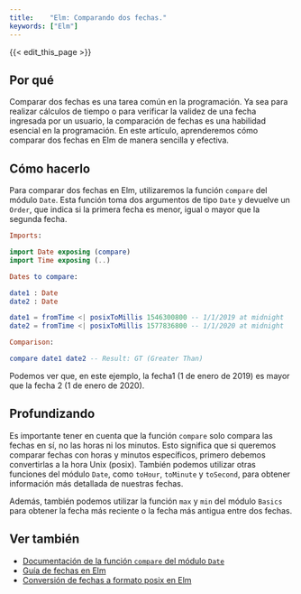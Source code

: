 ```yaml
---
title:    "Elm: Comparando dos fechas."
keywords: ["Elm"]
---
```


{{< edit_this_page >}}

## Por qué

Comparar dos fechas es una tarea común en la programación. Ya sea para realizar cálculos de tiempo o para verificar la validez de una fecha ingresada por un usuario, la comparación de fechas es una habilidad esencial en la programación. En este artículo, aprenderemos cómo comparar dos fechas en Elm de manera sencilla y efectiva.

## Cómo hacerlo

Para comparar dos fechas en Elm, utilizaremos la función `compare` del módulo `Date`. Esta función toma dos argumentos de tipo `Date` y devuelve un `Order`, que indica si la primera fecha es menor, igual o mayor que la segunda fecha.

```elm
Imports:

import Date exposing (compare)
import Time exposing (..)

Dates to compare:

date1 : Date
date2 : Date

date1 = fromTime <| posixToMillis 1546300800 -- 1/1/2019 at midnight
date2 = fromTime <| posixToMillis 1577836800 -- 1/1/2020 at midnight

Comparison:

compare date1 date2 -- Result: GT (Greater Than)
```

Podemos ver que, en este ejemplo, la fecha1 (1 de enero de 2019) es mayor que la fecha 2 (1 de enero de 2020).

## Profundizando

Es importante tener en cuenta que la función `compare` solo compara las fechas en sí, no las horas ni los minutos. Esto significa que si queremos comparar fechas con horas y minutos específicos, primero debemos convertirlas a la hora Unix (posix). También podemos utilizar otras funciones del módulo `Date`, como `toHour`, `toMinute` y `toSecond`, para obtener información más detallada de nuestras fechas.

Además, también podemos utilizar la función `max` y `min` del módulo `Basics` para obtener la fecha más reciente o la fecha más antigua entre dos fechas.

## Ver también

- [Documentación de la función `compare` del módulo `Date`](https://package.elm-lang.org/packages/elm/time/latest/Time#compare)
- [Guía de fechas en Elm](https://guide.elm-lang.org/dates_and_times/)
- [Conversión de fechas a formato posix en Elm](https://discourse.elm-lang.org/t/how-can-i-convert-from-elm-date-to-unix-epoch-without-a-pit-of-despair/424)
